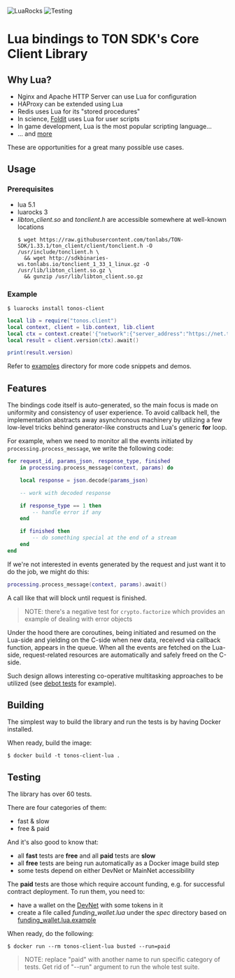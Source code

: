 ![LuaRocks](https://img.shields.io/luarocks/v/serge-medvedev/tonos-client)
![Testing](https://github.com/serge-medvedev/tonos-client-lua/workflows/tests/badge.svg)

# Lua bindings to TON SDK's Core Client Library

## Why Lua?
- Nginx and Apache HTTP Server can use Lua for configuration
- HAProxy can be extended using Lua
- Redis uses Lua for its "stored procedures"
- In science,  [Foldit](https://fold.it) uses Lua for user scripts
- In game development, Lua is the most popular scripting language...
- ... and [more](https://en.wikipedia.org/wiki/List_of_applications_using_Lua)

These are opportunities for a great many possible use cases.

## Usage
### Prerequisites
- lua 5.1
- luarocks 3
- _libton_client.so_ and _tonclient.h_ are accessible somewhere at well-known locations
  ```console
  $ wget https://raw.githubusercontent.com/tonlabs/TON-SDK/1.33.1/ton_client/client/tonclient.h -O /usr/include/tonclient.h \
    && wget http://sdkbinaries-ws.tonlabs.io/tonclient_1_33_1_linux.gz -O /usr/lib/libton_client.so.gz \
    && gunzip /usr/lib/libton_client.so.gz
  ```

### Example
```console
$ luarocks install tonos-client
```
```lua
local lib = require("tonos.client")
local context, client = lib.context, lib.client
local ctx = context.create('{"network":{"server_address":"https://net.ton.dev"}}')
local result = client.version(ctx).await()

print(result.version)
```

Refer to [examples](examples/) directory for more code snippets and demos.

## Features

The bindings code itself is auto-generated, so the main focus is made on uniformity and consistency of user experience.
To avoid callback hell, the implementation abstracts away asynchronous machinery by utilizing a few low-level tricks behind generator-like constructs and Lua's generic __for__ loop.

For example, when we need to monitor all the events initiated by `processing.process_message`, we write the following code:

```lua
for request_id, params_json, response_type, finished
    in processing.process_message(context, params) do

    local response = json.decode(params_json)

    -- work with decoded response

    if response_type == 1 then
        -- handle error if any
    end

    if finished then
        -- do something special at the end of a stream
    end
end
```

If we're not interested in events generated by the request and just want it to do the job, we might do this:

```lua
processing.process_message(context, params).await()
```
A call like that will block until request is finished.
> NOTE: there's a negative test for `crypto.factorize` which provides an example of dealing with error objects

Under the hood there are coroutines, being initiated and resumed on the Lua-side and yielding on the C-side when new data, received via callback function, appears in the queue. When all the events are fetched on the Lua-side, request-related resources are automatically and safely freed on the C-side.

Such design allows interesting co-operative multitasking approaches to be utilized (see [debot tests](spec/debot_spec.lua) for example).

## Building

The simplest way to build the library and run the tests is by having Docker installed.

When ready, build the image:
```console
$ docker build -t tonos-client-lua .
```

## Testing

The library has over 60 tests.

There are four categories of them:
- fast & slow
- free & paid

And it's also good to know that:
- all __fast__ tests are __free__ and all __paid__ tests are __slow__
- all __free__ tests are being run automatically as a Docker image build step
- some tests depend on either DevNet or MainNet accessibility

The __paid__ tests are those which require account funding, e.g. for successful contract deployment. To run them, you need to:
- have a wallet on the [DevNet](https://net.ton.dev) with some tokens in it
- create a file called _funding_wallet.lua_ under the _spec_ directory based on [funding_wallet.lua.example](spec/funding_wallet.lua.example)

When ready, do the following:
```console
$ docker run --rm tonos-client-lua busted --run=paid
```
> NOTE: replace "paid" with another name to run specific category of tests. Get rid of "--run" argument to run the whole test suite.
